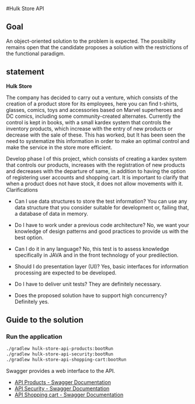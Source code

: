 #Hulk Store API

## Goal

An object-oriented solution to the problem is expected. The possibility remains open that the candidate proposes a solution with the restrictions of the functional paradigm.

## statement

**Hulk Store**

The company has decided to carry out a venture, which consists of the creation of a product store for its employees, here you can find t-shirts, glasses, comics, toys and accessories based on Marvel superheroes
and DC comics, including some community-created alternates.
Currently the control is kept in books, with a small kardex system that controls the inventory products, which increase with the entry of new products or decrease with the sale of these. This has worked, but
It has been seen the need to systematize this information in order to make an optimal control and make the service in the store more efficient.

Develop phase I of this project, which consists of creating a kardex system that controls our products, increases with the registration of new products and decreases with the departure of
same, in addition to having the option of registering user accounts and shopping cart. It is important to clarify that when a product does not have stock, it does not allow movements with it.
Clarifications

* Can I use data structures to store the test information?
  You can use any data structure that you consider suitable for development or, failing that, a database
  of data in memory.

* Do I have to work under a previous code architecture?
  No, we want your knowledge of design patterns and good practices to provide us with the best option.

* Can I do it in any language?
  No, this test is to assess knowledge specifically in JAVA and in the front technology of your
  predilection.

* Should I do presentation layer (UI)?
  Yes, basic interfaces for information processing are expected to be developed.

* Do I have to deliver unit tests?
  They are definitely necessary.

* Does the proposed solution have to support high concurrency?
  Definitely yes.

## Guide to the solution

### Run the application

```bash
./gradlew hulk-store-api-products:bootRun
./gradlew hulk-store-api-security:bootRun
./gradlew hulk-store-api-shopping-cart:bootRun
```

Swagger provides a web interface to the API.

* [API Products - Swagger Documentation](http://localhost:3001/products/swagger-ui/index.html)
* [API Security - Swagger Documentation](http://localhost:3002/security/swagger-ui/index.html)
* [API Shopping cart - Swagger Documentation](http://localhost:3003/shopping-cart/swagger-ui/index.html)